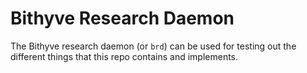 # Bithyve Research Daemon

The Bithyve research daemon (or `brd`) can be used for testing out the different things that this repo contains and implements.
